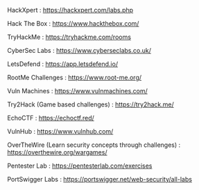 HackXpert : https://hackxpert.com/labs.php

Hack The Box : https://www.hackthebox.com/

TryHackMe : https://tryhackme.com/rooms

CyberSec Labs : https://www.cyberseclabs.co.uk/  

LetsDefend : https://app.letsdefend.io/

RootMe Challenges : https://www.root-me.org/

Vuln Machines : https://www.vulnmachines.com/

Try2Hack (Game based challenges) : https://try2hack.me/

EchoCTF : https://echoctf.red/

VulnHub : https://www.vulnhub.com/

OverTheWire (Learn security concepts through challenges) : https://overthewire.org/wargames/

Pentester Lab : https://pentesterlab.com/exercises

PortSwigger Labs : https://portswigger.net/web-security/all-labs
